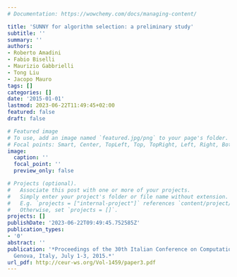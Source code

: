 ```yaml
---
# Documentation: https://wowchemy.com/docs/managing-content/

title: 'SUNNY for algorithm selection: a preliminary study'
subtitle: ''
summary: ''
authors:
- Roberto Amadini
- Fabio Biselli
- Maurizio Gabbrielli
- Tong Liu
- Jacopo Mauro
tags: []
categories: []
date: '2015-01-01'
lastmod: 2023-06-22T11:49:45+02:00
featured: false
draft: false

# Featured image
# To use, add an image named `featured.jpg/png` to your page's folder.
# Focal points: Smart, Center, TopLeft, Top, TopRight, Left, Right, BottomLeft, Bottom, BottomRight.
image:
  caption: ''
  focal_point: ''
  preview_only: false

# Projects (optional).
#   Associate this post with one or more of your projects.
#   Simply enter your project's folder or file name without extension.
#   E.g. `projects = ["internal-project"]` references `content/project/deep-learning/index.md`.
#   Otherwise, set `projects = []`.
projects: []
publishDate: '2023-06-22T09:49:45.752585Z'
publication_types:
- '0'
abstract: ''
publication: '*Proceedings of the 30th Italian Conference on Computational Logic,
  Genova, Italy, July 1-3, 2015.*'
url_pdf: http://ceur-ws.org/Vol-1459/paper3.pdf
---
```

